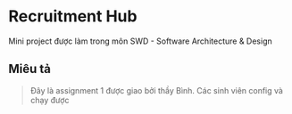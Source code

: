 # Recruitment Hub

Mini project được làm trong môn SWD - Software Architecture & Design

## Miêu tả

> Đây là assignment 1 được giao bởi thầy Bình. Các sinh viên config và chạy được
